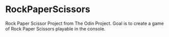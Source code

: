 # RockPaperScissors

Rock Paper Scissor Project from The Odin Project. Goal is to create a game of Rock Paper Scissors playable in the console.